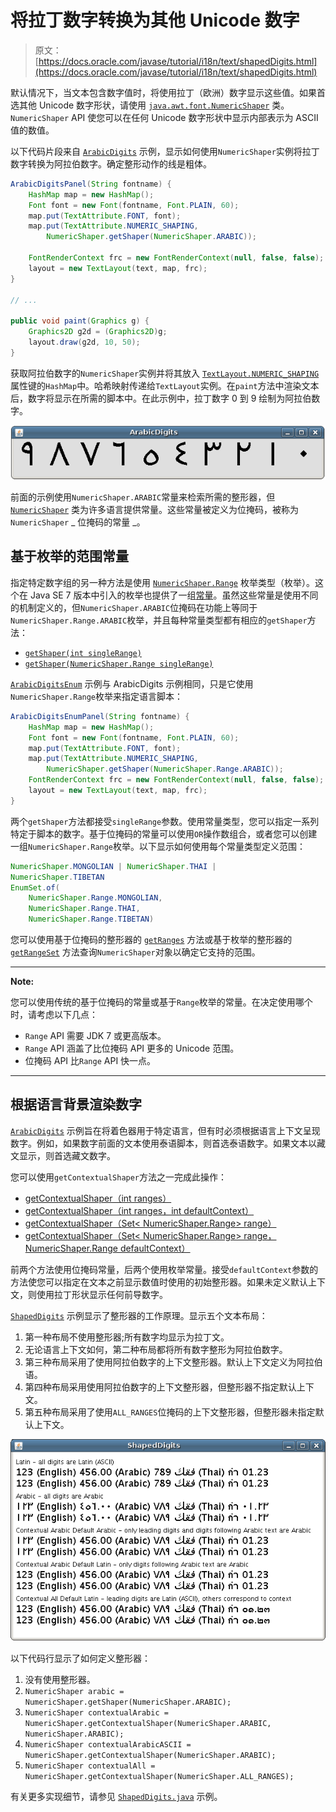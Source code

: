 # 将拉丁数字转换为其他 Unicode 数字

> 原文： [https://docs.oracle.com/javase/tutorial/i18n/text/shapedDigits.html](https://docs.oracle.com/javase/tutorial/i18n/text/shapedDigits.html)

默认情况下，当文本包含数字值时，将使用拉丁（欧洲）数字显示这些值。如果首选其他 Unicode 数字形状，请使用 [`java.awt.font.NumericShaper`](https://docs.oracle.com/javase/8/docs/api/java/awt/font/NumericShaper.html) 类。 `NumericShaper` API 使您可以在任何 Unicode 数字形状中显示内部表示为 ASCII 值的数值。

以下代码片段来自 [`ArabicDigits`](examples/ArabicDigits.java) 示例，显示如何使用`NumericShaper`实例将拉丁数字转换为阿拉伯数字。确定整形动作的线是粗体。

```java
ArabicDigitsPanel(String fontname) {
    HashMap map = new HashMap();
    Font font = new Font(fontname, Font.PLAIN, 60);
    map.put(TextAttribute.FONT, font);
    map.put(TextAttribute.NUMERIC_SHAPING,
        NumericShaper.getShaper(NumericShaper.ARABIC));

    FontRenderContext frc = new FontRenderContext(null, false, false);
    layout = new TextLayout(text, map, frc);
}

// ...

public void paint(Graphics g) {
    Graphics2D g2d = (Graphics2D)g;
    layout.draw(g2d, 10, 50);
}

```

获取阿拉伯数字的`NumericShaper`实例并将其放入 [`TextLayout.NUMERIC_SHAPING`](https://docs.oracle.com/javase/8/docs/api/java/awt/font/TextAttribute.html#NUMERIC_SHAPING) 属性键的`HashMap`中。哈希映射传递给`TextLayout`实例。在`paint`方法中渲染文本后，数字将显示在所需的脚本中。在此示例中，拉丁数字 0 到 9 绘制为阿拉伯数字。

![ArabicDigits example output showing Arabic digits from 0 through 9](img/c3cf2d3d361545a42d56efc7c73d47d5.jpg)

前面的示例使用`NumericShaper.ARABIC`常量来检索所需的整形器，但 [`NumericShaper`](https://docs.oracle.com/javase/8/docs/api/java/awt/font/NumericShaper.html#field_summary) 类为许多语言提供常量。这些常量被定义为位掩码，被称为`NumericShaper` _ 位掩码的常量 _。

## 基于枚举的范围常量

指定特定数字组的另一种方法是使用 [`NumericShaper.Range`](https://docs.oracle.com/javase/8/docs/api/java/awt/font/NumericShaper.Range.html) 枚举类型（枚举）。这个在 Java SE 7 版本中引入的枚举也提供了一组[常量](https://docs.oracle.com/javase/8/docs/api/java/awt/font/NumericShaper.Range.html#field_summary)。虽然这些常量是使用不同的机制定义的，但`NumericShaper.ARABIC`位掩码在功能上等同于`NumericShaper.Range.ARABIC`枚举，并且每种常量类型都有相应的`getShaper`方法：

*   [`getShaper(int singleRange)`](https://docs.oracle.com/javase/8/docs/api/java/awt/font/NumericShaper.html#getShaper-int-)
*   [`getShaper(NumericShaper.Range singleRange)`](https://docs.oracle.com/javase/8/docs/api/java/awt/font/NumericShaper.html#getShaper-java.awt.font.NumericShaper.Range-)

[`ArabicDigitsEnum`](examples/ArabicDigitsEnum.java) 示例与 ArabicDigits 示例相同，只是它使用`NumericShaper.Range`枚举来指定语言脚本：

```java
ArabicDigitsEnumPanel(String fontname) {
    HashMap map = new HashMap();
    Font font = new Font(fontname, Font.PLAIN, 60);
    map.put(TextAttribute.FONT, font);
    map.put(TextAttribute.NUMERIC_SHAPING,
        NumericShaper.getShaper(NumericShaper.Range.ARABIC));
    FontRenderContext frc = new FontRenderContext(null, false, false);
    layout = new TextLayout(text, map, frc);
}

```

两个`getShaper`方法都接受`singleRange`参数。使用常量类型，您可以指定一系列特定于脚本的数字。基于位掩码的常量可以使用`OR`操作数组合，或者您可以创建一组`NumericShaper.Range`枚举。以下显示如何使用每个常量类型定义范围：

```java
NumericShaper.MONGOLIAN | NumericShaper.THAI |
NumericShaper.TIBETAN
EnumSet.of(
    NumericShaper.Range.MONGOLIAN,
    NumericShaper.Range.THAI,
    NumericShaper.Range.TIBETAN)

```

您可以使用基于位掩码的整形器的 [`getRanges`](https://docs.oracle.com/javase/8/docs/api/java/awt/font/NumericShaper.html#getRanges--) 方法或基于枚举的整形器的 [`getRangeSet`](https://docs.oracle.com/javase/8/docs/api/java/awt/font/NumericShaper.html#getRangeSet--) 方法查询`NumericShaper`对象以确定它支持的范围。

* * *

**Note:** 

您可以使用传统的基于位掩码的常量或基于`Range`枚举的常量。在决定使用哪个时，请考虑以下几点：

*   `Range` API 需要 JDK 7 或更高版本。
*   `Range` API 涵盖了比位掩码 API 更多的 Unicode 范围。
*   位掩码 API 比`Range` API 快一点。

* * *

## 根据语言背景渲染数字

[`ArabicDigits`](examples/ArabicDigits.java) 示例旨在将着色器用于特定语言，但有时必须根据语言上下文呈现数字。例如，如果数字前面的文本使用泰语脚本，则首选泰语数字。如果文本以藏文显示，则首选藏文数字。

您可以使用`getContextualShaper`方法之一完成此操作：

*   [getContextualShaper（int ranges）](https://docs.oracle.com/javase/8/docs/api/java/awt/font/NumericShaper.html#getContextualShaper-int-)
*   [getContextualShaper（int ranges，int defaultContext）](https://docs.oracle.com/javase/8/docs/api/java/awt/font/NumericShaper.html#getContextualShaper-int-int-)
*   [getContextualShaper（Set&lt; NumericShaper.Range&gt; range）](https://docs.oracle.com/javase/8/docs/api/java/awt/font/NumericShaper.html#getContextualShaper-java.util.Set-)
*   [getContextualShaper（Set&lt; NumericShaper.Range&gt; range，NumericShaper.Range defaultContext）](https://docs.oracle.com/javase/8/docs/api/java/awt/font/NumericShaper.html#getContextualShaper-java.util.Set-java.awt.font.NumericShaper.Range-)

前两个方法使用位掩码常量，后两个使用枚举常量。接受`defaultContext`参数的方法使您可以指定在文本之前显示数值时使用的初始整形器。如果未定义默认上下文，则使用拉丁形状显示任何前导数字。

[`ShapedDigits`](examples/ShapedDigits.java) 示例显示了整形器的工作原理。显示五个文本布局：

1.  第一种布局不使用整形器;所有数字均显示为拉丁文。
2.  无论语言上下文如何，第二种布局都将所有数字整形为阿拉伯数字。
3.  第三种布局采用了使用阿拉伯数字的上下文整形器。默认上下文定义为阿拉伯语。
4.  第四种布局采用使用阿拉伯数字的上下文整形器，但整形器不指定默认上下文。
5.  第五种布局采用了使用`ALL_RANGES`位掩码的上下文整形器，但整形器未指定默认上下文。

![ShapedDigits example output illustrating how contextual shapers work](img/8304ff941a25be65111f8e1687528125.jpg)

以下代码行显示了如何定义整形器：

1.  没有使用整形器。
2.  `NumericShaper arabic = NumericShaper.getShaper(NumericShaper.ARABIC);`
3.  `NumericShaper contextualArabic = NumericShaper.getContextualShaper(NumericShaper.ARABIC, NumericShaper.ARABIC);`
4.  `NumericShaper contextualArabicASCII = NumericShaper.getContextualShaper(NumericShaper.ARABIC);`
5.  `NumericShaper contextualAll = NumericShaper.getContextualShaper(NumericShaper.ALL_RANGES);`

有关更多实现细节，请参见 [`ShapedDigits.java`](examples/ShapedDigits.java) 示例。